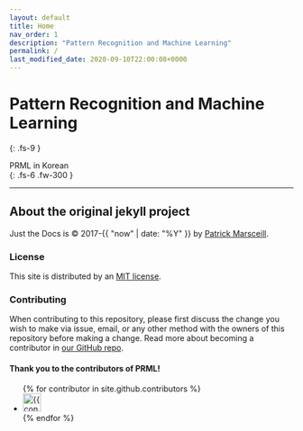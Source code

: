 ```yaml
---
layout: default
title: Home
nav_order: 1
description: "Pattern Recognition and Machine Learning"
permalink: /
last_modified_date: 2020-09-10T22:00:08+0000
---
```


# Pattern Recognition and Machine Learning
{: .fs-9 }

PRML in Korean  
{: .fs-6 .fw-300 }

---

## About the original jekyll project

Just the Docs is &copy; 2017-{{ "now" | date: "%Y" }} by [Patrick Marsceill](http://patrickmarsceill.com).

### License

This site is distributed by an [MIT license](https://github.com/pmarsceill/just-the-docs/tree/master/LICENSE.txt).

### Contributing

When contributing to this repository, please first discuss the change you wish to make via issue,
email, or any other method with the owners of this repository before making a change. Read more about becoming a contributor in [our GitHub repo](https://github.com/pmarsceill/just-the-docs#contributing).

#### Thank you to the contributors of PRML!

<ul class="list-style-none">
{% for contributor in site.github.contributors %}
  <li class="d-inline-block mr-1">
     <a href="{{ contributor.html_url }}"><img src="{{ contributor.avatar_url }}" width="32" height="32" alt="{{ contributor.login }}"/></a>
  </li>
{% endfor %}
</ul>
